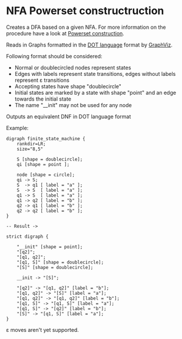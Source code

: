 # NFA Powerset constructruction

Creates a DFA based on a given NFA. For more information on the procedure have a look at [Powerset construction](https://en.wikipedia.org/wiki/Powerset_construction).

Reads in Graphs formatted in the [DOT language](https://graphviz.gitlab.io/_pages/doc/info/lang.html) format by [GraphViz](https://graphviz.gitlab.io/).

Following format should be considered:
 - Normal or doublecircled nodes represent states
 - Edges with labels represent state transitions, edges without labels represent &epsilon; transitions
 - Accepting states have shape "doublecircle"
 - Initial states are marked by a state with shape "point" and an edge towards the initial state
 - The name "\_\_init" may not be used for any node

Outputs an equivalent DNF in DOT language format

Example:
```
digraph finite_state_machine {
    rankdir=LR;
    size="8,5"

    S [shape = doublecircle];
    qi [shape = point ]; 

    node [shape = circle];
    qi -> S;
    S  -> q1 [ label = "a" ];
    S  -> S  [ label = "a" ];
    q1 -> S  [ label = "a" ];
    q1 -> q2 [ label = "b" ];
    q2 -> q1 [ label = "b" ];
    q2 -> q2 [ label = "b" ];
}

-- Result ->

strict digraph {

    "__init" [shape = point];
    "[q2]";
    "[q1, q2]";
    "[q1, S]" [shape = doublecircle];
    "[S]" [shape = doublecircle];

    __init -> "[S]";

    "[q2]" -> "[q1, q2]" [label = "b"];
    "[q1, q2]" -> "[S]" [label = "a"];
    "[q1, q2]" -> "[q1, q2]" [label = "b"];
    "[q1, S]" -> "[q1, S]" [label = "a"];
    "[q1, S]" -> "[q2]" [label = "b"];
    "[S]" -> "[q1, S]" [label = "a"];
}

```

&epsilon; moves aren't yet supported.

